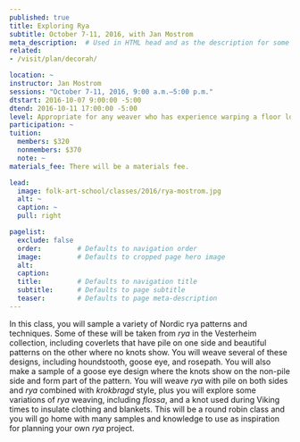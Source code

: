 ```yaml
---
published: true
title: Exploring Rya
subtitle: October 7-11, 2016, with Jan Mostrom
meta_description:  # Used in HTML head and as the description for some search engines
related:
- /visit/plan/decorah/

location: ~
instructor: Jan Mostrom
sessions: "October 7-11, 2016, 9:00 a.m.–5:00 p.m."
dtstart: 2016-10-07 9:00:00 -5:00
dtend: 2016-10-11 17:00:00 -5:00
level: Appropriate for any weaver who has experience warping a floor loom.
participation: ~
tuition:
  members: $320
  nonmembers: $370
  note: ~
materials_fee: There will be a materials fee.

lead:
  image: folk-art-school/classes/2016/rya-mostrom.jpg
  alt: ~
  caption: ~
  pull: right

pagelist:
  exclude: false
  order:         # Defaults to navigation order  
  image:         # Defaults to cropped page hero image
  alt:
  caption:
  title:         # Defaults to navigation title
  subtitle:      # Defaults to page subtitle
  teaser:        # Defaults to page meta-description
---
```

In this class, you will sample a variety of Nordic rya patterns and techniques. Some of these will be taken from _rya_ in the Vesterheim collection, including coverlets that have pile on one side and beautiful patterns on the other where no knots show. You will weave several of these designs, including houndstooth, goose eye, and rosepath. You will also make a sample of a goose eye design where the knots show on the non-pile side and form part of the pattern. You will weave _rya_ with pile on both sides and _rya_ combined with _krokbragd_ style, plus you will explore some variations of _rya_ weaving, including _flossa_, and a knot used during Viking times to insulate clothing and blankets. This will be a round robin class and you will go home with many samples and knowledge to use as inspiration for planning your own _rya_ project. 
